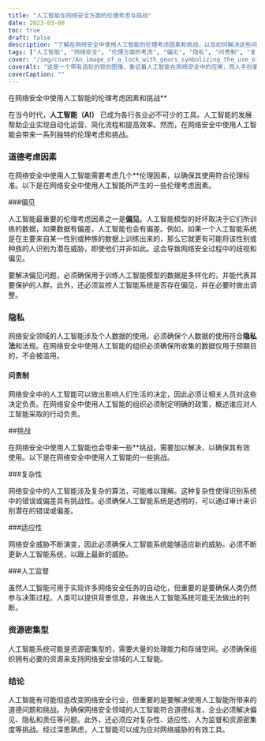 ```yaml
---
title: "人工智能在网络安全方面的伦理考虑与挑战"
date: 2023-03-08
toc: true
draft: false
description: "了解在网络安全中使用人工智能的伦理考虑因素和挑战，以及如何解决这些问题才能有效使用人工智能。"
tags: ["人工智能", "网络安全", "伦理方面的考虑", "偏见", "隐私", "问责制", "复杂性", "适应能力", "人的监督", "资源强度", "数据隐私", "机器学习", "威胁情报", "数据保护", "技术", "自动化", "网络威胁", "信息安全", "监管合规", "数字化转型"]
cover: "/img/cover/An_image_of_a_lock_with_gears_symbolizing_the_use_of_AI.png"
coverAlt: "这是一个带有齿轮的锁的图像，象征着人工智能在网络安全中的应用，而人手则拿着一把钥匙，象征着人类的监督。"
coverCaption: ""
---
```

在网络安全中使用人工智能的伦理考虑因素和挑战**

在当今时代，**人工智能（AI）** 已成为各行各业必不可少的工具。人工智能的发展帮助企业实现自动化运营、简化流程和提高效率。然而，在网络安全中使用人工智能会带来一系列独特的伦理考虑和挑战。

### 道德考虑因素

在网络安全中使用人工智能需要考虑几个**伦理因素，以确保其使用符合伦理标准。以下是在网络安全中使用人工智能所产生的一些伦理考虑因素。

###偏见

人工智能最重要的伦理考虑因素之一是**偏见**。人工智能模型的好坏取决于它们所训练的数据，如果数据有偏差，人工智能也会有偏差。例如，如果一个人工智能系统是在主要来自某一性别或种族的数据上训练出来的，那么它就更有可能将该性别或种族的人识别为潜在威胁，即使他们并非如此。这会导致网络安全过程中的歧视和偏见。

要解决偏见问题，必须确保用于训练人工智能模型的数据是多样化的，并能代表其要保护的人群。此外，还必须监控人工智能系统是否存在偏见，并在必要时做出调整。

### 隐私

网络安全领域的人工智能涉及个人数据的使用。必须确保个人数据的使用符合**隐私法**和法规。在网络安全中使用人工智能的组织必须确保所收集的数据仅用于预期目的，不会被滥用。

#### 问责制

网络安全中的人工智能可以做出影响人们生活的决定，因此必须让相关人员对这些决定负责。在网络安全中使用人工智能的组织必须制定明确的政策，概述谁应对人工智能采取的行动负责。

##挑战

在网络安全中使用人工智能也会带来一些**挑战，需要加以解决，以确保其有效使用。以下是在网络安全中使用人工智能的一些挑战。

###复杂性

网络安全中的人工智能涉及复杂的算法，可能难以理解。这种复杂性使得识别系统中的错误或偏差具有挑战性。必须确保人工智能系统是透明的，可以通过审计来识别潜在的错误或偏差。

###适应性

网络安全威胁不断演变，因此必须确保人工智能系统能够适应新的威胁。必须不断更新人工智能系统，以跟上最新的威胁。

###人工监督

虽然人工智能可用于实现许多网络安全任务的自动化，但重要的是要确保人类仍然参与决策过程。人类可以提供背景信息，并做出人工智能系统可能无法做出的判断。

### 资源密集型

人工智能系统可能是资源密集型的，需要大量的处理能力和存储空间。必须确保组织拥有必要的资源来支持网络安全领域的人工智能。

### 结论

人工智能有可能彻底改变网络安全行业，但重要的是要解决使用人工智能所带来的道德问题和挑战。为确保网络安全领域的人工智能符合道德标准，企业必须解决偏见、隐私和责任等问题。此外，还必须应对复杂性、适应性、人为监督和资源密集度等挑战。经过深思熟虑，人工智能可以成为应对网络威胁的有效工具。